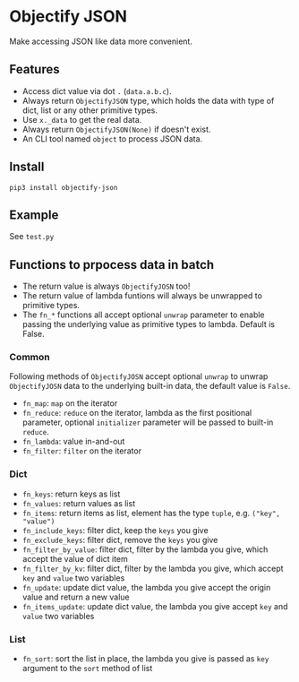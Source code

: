 # Objectify JSON

Make accessing JSON like data more convenient.

## Features

* Access dict value via dot `.` (`data.a.b.c`).
* Always return `ObjectifyJSON` type, which holds the data with type of dict, list or any other primitive types.
* Use `x._data` to get the real data.
* Always return `ObjectifyJSON(None)` if doesn't exist.
* An CLI tool named `object` to process JSON data.

## Install

```
pip3 install objectify-json
```

## Example

See `test.py`

## Functions to prpocess data in batch

* The return value is always `ObjectifyJOSN` too!
* The return value of lambda funtions will always be unwrapped to primitive types.
* The `fn_*` functions all accept optional `unwrap` parameter to enable passing the underlying value as primitive types to lambda. Default is False.

### Common

Following methods of `ObjectifyJOSN` accept optional `unwrap` to unwrap `ObjectifyJOSN` data to the underlying built-in data, the default value is `False`.

* `fn_map`: `map` on the iterator
* `fn_reduce`: `reduce` on the iterator, lambda as the first positional parameter, optional `initializer` parameter will be passed to built-in `reduce`.
* `fn_lambda`: value in-and-out
* `fn_filter`: `filter` on the iterator

### Dict

* `fn_keys`: return keys as list
* `fn_values`: return values as list
* `fn_items`: return items as list, element has the type `tuple`, e.g. `("key", "value")`
* `fn_include_keys`: filter dict, keep the `keys` you give
* `fn_exclude_keys`: filter dict, remove the `keys` you give
* `fn_filter_by_value`: filter dict, filter by the lambda you give, which accept the value of dict item
* `fn_filter_by_kv`: filter dict, filter by the lambda you give, which accept `key` and `value` two variables
* `fn_update`: update dict value, the lambda you give accept the origin value and return a new value
* `fn_items_update`: update dict value, the lambda you give accept `key` and `value` two variables


### List

* `fn_sort`: sort the list in place, the lambda you give is passed as `key` argument to the `sort` method of list
